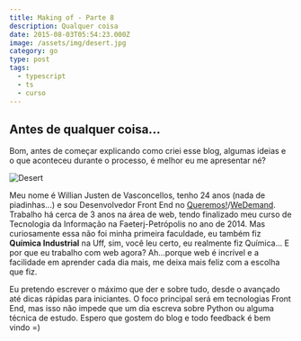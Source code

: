 ```yaml
---
title: Making of - Parte 8
description: Qualquer coisa
date: 2015-08-03T05:54:23.000Z
image: /assets/img/desert.jpg
category: go
type: post
tags:
  - typescript
  - ts
  - curso
---
```


## Antes de qualquer coisa...

Bom, antes de começar explicando como criei esse blog, algumas ideias e o que aconteceu durante o processo, é melhor eu me apresentar né?

![Desert](/assets/img/desert.jpg)

Meu nome é Willian Justen de Vasconcellos, tenho 24 anos (nada de piadinhas...) e sou Desenvolvedor Front End no [Queremos!](https://queremos.com.br)/[WeDemand](https://wedemand.com). Trabalho há cerca de 3 anos na área de web, tendo finalizado meu curso de Tecnologia da Informação na Faeterj-Petrópolis no ano de 2014. Mas curiosamente essa não foi minha primeira faculdade, eu também fiz **Química Industrial** na Uff, sim, você leu certo, eu realmente fiz Química...
E por que eu trabalho com web agora? Ah...porque web é incrível e a facilidade em aprender cada dia mais, me deixa mais feliz com a escolha que fiz.

Eu pretendo escrever o máximo que der e sobre tudo, desde o avançado até dicas rápidas para iniciantes. O foco principal será em tecnologias Front End, mas isso não impede que um dia escreva sobre Python ou alguma técnica de estudo. Espero que gostem do blog e todo feedback é bem vindo =)
